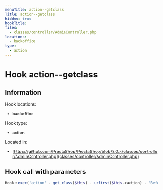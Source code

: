 ```yaml
---
menuTitle: action--getclass
Title: action--getclass
hidden: true
hookTitle: 
files:
  - classes/controller/AdminController.php
locations:
  - backoffice
type:
  - action
---
```


# Hook action--getclass

## Information

Hook locations: 
  - backoffice

Hook type: 
  - action

Located in: 
  - [https://github.com/PrestaShop/PrestaShop/blob/8.0.x/classes/controller/AdminController.php](classes/controller/AdminController.php)

## Hook call with parameters

```php
Hook::exec('action' . get_class($this) . ucfirst($this->action) . 'Before', ['controller' => $this])
```